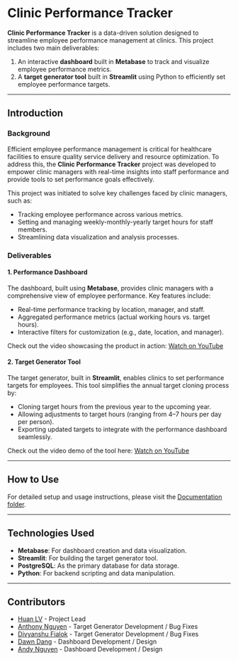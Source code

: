 # Clinic Performance Tracker

**Clinic Performance Tracker** is a data-driven solution designed to streamline employee performance management at clinics. This project includes two main deliverables:  
1. An interactive **dashboard** built in **Metabase** to track and visualize employee performance metrics.  
2. A **target generator tool** built in **Streamlit** using Python to efficiently set employee performance targets.  

---

## Introduction  

### Background  
Efficient employee performance management is critical for healthcare facilities to ensure quality service delivery and resource optimization. To address this, the **Clinic Performance Tracker** project was developed to empower clinic managers with real-time insights into staff performance and provide tools to set performance goals effectively.  

This project was initiated to solve key challenges faced by clinic managers, such as:  
- Tracking employee performance across various metrics.  
- Setting and managing weekly-monthly-yearly target hours for staff members.  
- Streamlining data visualization and analysis processes.  

### Deliverables  

#### 1. **Performance Dashboard**  
The dashboard, built using **Metabase**, provides clinic managers with a comprehensive view of employee performance. Key features include:  
- Real-time performance tracking by location, manager, and staff.  
- Aggregated performance metrics (actual working hours vs. target hours).  
- Interactive filters for customization (e.g., date, location, and manager). 

Check out the video showcasing the product in action: [Watch on YouTube](https://youtu.be/XUmQKCfO5CA?si=ro2eIv57t1cRPtHL)

#### 2. **Target Generator Tool**  
The target generator, built in **Streamlit**, enables clinics to set performance targets for employees. This tool simplifies the annual target cloning process by:  
- Cloning target hours from the previous year to the upcoming year.  
- Allowing adjustments to target hours (ranging from 4–7 hours per day per person).  
- Exporting updated targets to integrate with the performance dashboard seamlessly.

Check out the video demo of the tool here: [Watch on YouTube](https://youtu.be/m8Wpa9uioEU)

---

## How to Use  

For detailed setup and usage instructions, please visit the [Documentation folder](Documentations/).

---

## Technologies Used  
- **Metabase**: For dashboard creation and data visualization.  
- **Streamlit**: For building the target generator tool.  
- **PostgreSQL**: As the primary database for data storage.  
- **Python**: For backend scripting and data manipulation.  


---
## Contributors

- [Huan LV](https://github.com/huanlv-git) - Project Lead  
- [Anthony Nguyen](https://github.com/realanguyen96) - Target Generator Development  / Bug Fixes
- [Divyanshu Fialok](https://github.com/another-contributor) - Target Generator Development  / Bug Fixes
- [Dawn Dang](https://github.com/contributor-username) - Dashboard Development  / Design
- [Andy Nguyen](https://github.com/another-contributor) - Dashboard Development  / Design



